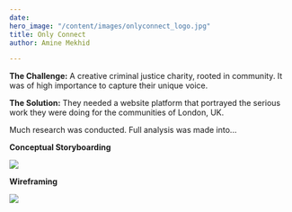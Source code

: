 ```yaml
---
date: 
hero_image: "/content/images/onlyconnect_logo.jpg"
title: Only Connect
author: Amine Mekhid

---
```

**The Challenge:** A creative criminal justice charity, rooted in community. It was of high importance to capture their unique voice.

**The Solution:** They needed a website platform that portrayed the serious work they were doing for the communities of London, UK.

Much research was conducted. Full analysis was made into...

**Conceptual Storyboarding**

![](/content/images/img_3565.JPG)

**Wireframing**

![](/content/images/img_3570.JPG)